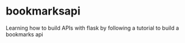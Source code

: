 # bookmarksapi
Learning how to build APIs with flask by following a tutorial to build a bookmarks api
